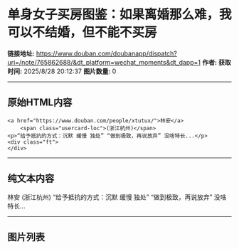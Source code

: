 # 单身女子买房图鉴：如果离婚那么难，我可以不结婚，但不能不买房

**链接地址:** https://www.douban.com/doubanapp/dispatch?uri=/note/765862688/&dt_platform=wechat_moments&dt_dapp=1
**作者:** 
**获取时间:** 2025/8/28 20:12:37
**图片数量:** 0

---

## 原始HTML内容


    <a href="https://www.douban.com/people/xtutux/">林安</a>
        <span class="usercard-loc">(浙江杭州)</span>
    <p>“给予抵抗的方式：沉默 缓慢 独处” “做到极致，再说放弃” 没啥特长...</p>
    <div class="ft">
    </div>
  

---

## 纯文本内容

林安
        (浙江杭州)
    “给予抵抗的方式：沉默 缓慢 独处” “做到极致，再说放弃” 没啥特长...

---

## 图片列表


